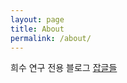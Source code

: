 ```yaml
---
layout: page
title: About
permalink: /about/
---
```


희수 연구 전용 블로그
[잡글들](https://blog.naver.com/er2357)
